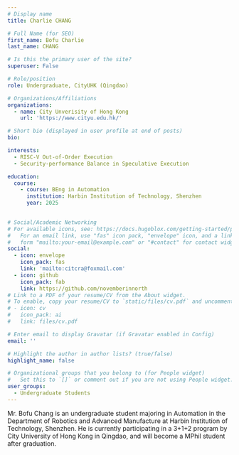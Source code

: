 ```yaml
---
# Display name
title: Charlie CHANG

# Full Name (for SEO)
first_name: Bofu Charlie
last_name: CHANG

# Is this the primary user of the site?
superuser: False

# Role/position
role: Undergraduate, CityUHK (Qingdao)

# Organizations/Affiliations
organizations:
  - name: City Unverisity of Hong Kong
    url: 'https://www.cityu.edu.hk/'

# Short bio (displayed in user profile at end of posts)
bio: 

interests:
  - RISC-V Out-of-Order Execution
  - Security-performance Balance in Speculative Execution

education:
  course:
    - course: BEng in Automation
      institution: Harbin Institution of Technology, Shenzhen
      year: 2025
    

# Social/Academic Networking
# For available icons, see: https://docs.hugoblox.com/getting-started/page-builder/#icons
#   For an email link, use "fas" icon pack, "envelope" icon, and a link in the
#   form "mailto:your-email@example.com" or "#contact" for contact widget.
social:
  - icon: envelope
    icon_pack: fas
    link: 'mailto:citcra@foxmail.com'
  - icon: github
    icon_pack: fab
    link: https://github.com/novemberinnorth    
# Link to a PDF of your resume/CV from the About widget.
# To enable, copy your resume/CV to `static/files/cv.pdf` and uncomment the lines below.
# - icon: cv
#   icon_pack: ai
#   link: files/cv.pdf

# Enter email to display Gravatar (if Gravatar enabled in Config)
email: ''

# Highlight the author in author lists? (true/false)
highlight_name: false

# Organizational groups that you belong to (for People widget)
#   Set this to `[]` or comment out if you are not using People widget.
user_groups:
  - Undergraduate Students
---
```


Mr. Bofu Chang is an undergraduate student majoring in Automation in the Department of Robotics and Advanced Manufacture at Harbin Institution of Technology, Shenzhen. He is currently participating in a 3+1+2 program by City University of Hong Kong in Qingdao, and will become a MPhil student after graduation.

